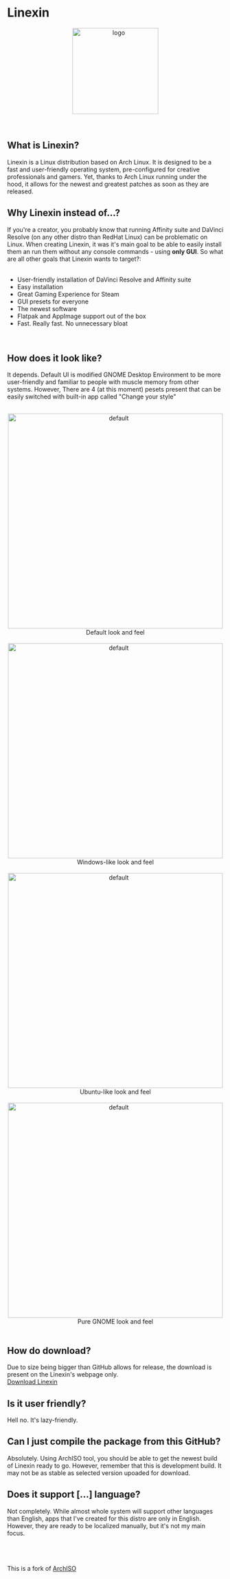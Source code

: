 # Linexin

<p align="center">
  <img src="https://i.imgur.com/qZRvycj.png" alt="logo" with="200" height="200"/>
</p>
<br>

<h2>What is Linexin?</h2>
Linexin is a Linux distribution based on Arch Linux. It is designed to be a fast and user-friendly operating system, pre-configured for creative professionals and gamers. Yet, thanks to Arch Linux running under the hood, it allows for the newest and greatest patches as soon as they are released. 

<h2>Why Linexin instead of...?</h2>
If you're a creator, you probably know that running Affinity suite and DaVinci Resolve (on any other distro than RedHat Linux) can be problematic on Linux. When creating Linexin, it was it's main goal to be able to easily install them an run them without any console commands - using <strong>only GUI</strong>. So what are all other goals that Linexin wants to target?:<br><br>
 <ul>
  <li>User-friendly installation of DaVinci Resolve and Affinity suite</li>
  <li>Easy installation</li>
  <li>Great Gaming Experience for Steam</li>
  <li>GUI presets for everyone</li>
  <li>The newest software</li>
  <li>Flatpak and AppImage support out of the box</li>
  <li>Fast. Really fast. No unnecessary bloat</li>
</ul> <br>

<h2>How does it look like?</h2>
It depends. Default UI is modified GNOME Desktop Environment to be more user-friendly and familiar to people with muscle memory from other systems. However, There are 4 (at this moment) pesets present that can be easily switched with built-in app called "Change your style"<br><br>
<p align="center">
  <img src="https://i.ibb.co/2YHmv8KD/default.png" alt="default" with="500" height="500"/><br>
  Default look and feel<br><br>
  <img src="https://i.ibb.co/7tLJNr9m/windowish.png" alt="default" with="500" height="500"/><br>
  Windows-like look and feel<br><br>
  <img src="https://i.ibb.co/W4rtmM60/ubunexin.png" alt="default" with="500" height="500"/><br>
  Ubuntu-like look and feel<br><br>
  <img src="https://i.ibb.co/5wHkTYZ/gnome.png" alt="default" with="500" height="500"/><br>
  Pure GNOME look and feel<br><br>
</p>

<h2>How do download?</h2>
Due to size being bigger than GitHub allows for release, the download is present on the Linexin's webpage only.<br>
<a href="https://petexy.github.io/Linexin">Download Linexin</a>

<h2>Is it user friendly?</h2>
Hell no. It's lazy-friendly.

<h2>Can I just compile the package from this GitHub?</h2>
Absolutely. Using ArchISO tool, you should be able to get the newest build of Linexin ready to go. However, remember that this is development build. It may not be as stable as selected version upoaded for download.

<h2>Does it support [...] language?</h2>
Not completely. While almost whole system will support other languages than English, apps that I've created for this distro are only in English. However, they are ready to be localized manually, but it's not my main focus.

<br><br><br>
This is a fork of [ArchISO](https://github.com/archlinux/archiso)
